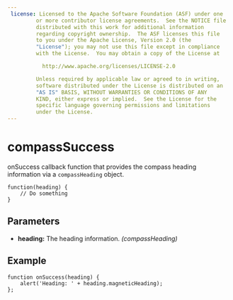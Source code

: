 ```yaml
---
 license: Licensed to the Apache Software Foundation (ASF) under one
         or more contributor license agreements.  See the NOTICE file
         distributed with this work for additional information
         regarding copyright ownership.  The ASF licenses this file
         to you under the Apache License, Version 2.0 (the
         "License"); you may not use this file except in compliance
         with the License.  You may obtain a copy of the License at

           http://www.apache.org/licenses/LICENSE-2.0

         Unless required by applicable law or agreed to in writing,
         software distributed under the License is distributed on an
         "AS IS" BASIS, WITHOUT WARRANTIES OR CONDITIONS OF ANY
         KIND, either express or implied.  See the License for the
         specific language governing permissions and limitations
         under the License.
---
```


compassSuccess
==============

onSuccess callback function that provides the compass heading information via a `compassHeading` object.

    function(heading) {
        // Do something
    }

Parameters
----------

- __heading:__ The heading information. _(compassHeading)_

Example
-------

    function onSuccess(heading) {
        alert('Heading: ' + heading.magneticHeading);
    };
